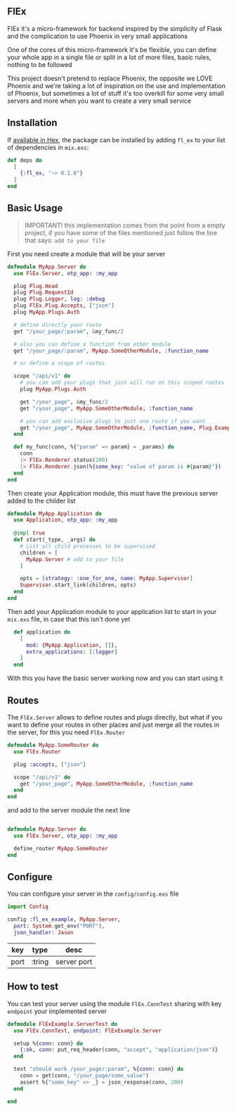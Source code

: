 ## FlEx

FlEx it's a micro-framework for backend inspired by the simplicity of Flask and the complication to use Phoenix in very
small applications

One of the cores of this micro-framework it's be flexible, you can define your whole app in a single file or split in a 
lot of more files, basic rules, nothing to be followed

This project doesn't pretend to replace Phoenix, the opposite we LOVE Phoenix and we're taking a lot of inspiration on 
the use and implementation of Phoenix, but sometimes a lot of stuff it's too overkill for some very small servers and 
more when you want to create a very small service

## Installation

If [available in Hex](https://hex.pm/docs/publish), the package can be installed
by adding `fl_ex` to your list of dependencies in `mix.exs`:

```elixir
def deps do
  [
    {:fl_ex, "~> 0.1.0"}
  ]
end
```

## Basic Usage

> IMPORTANT! this implementation comes from the point from a empty project, if you have some of the files mentioned
> just follow the line that says: `add to your file`

First you need create a module that will be your server

```elixir
defmodule MyApp.Server do
  use FlEx.Server, otp_app: :my_app

  plug Plug.Head
  plug Plug.RequestId
  plug Plug.Logger, log: :debug
  plug FlEx.Plug.Accepts, ["json"]
  plug MyApp.Plugs.Auth

  # define directly your route 
  get "/your_page/:param", &my_func/2

  # also you can define a function from other module
  get "/your_page/:param", MyApp.SomeOtherModule, :function_name

  # or define a scope of routes

  scope "/api/v1" do
    # you can add your plugs that just will run on this scoped routes
    plug MyApp.Plugs.Auth

    get "/your_page", &my_func/2
    get "/your_page", MyApp.SomeOtherModule, :function_name

    # you can add exclusive plugs to just one route if you want
    get "/your_page", MyApp.SomeOtherModule, :function_name, Plug.ExamplePlug, {Plug.OtherExamplePlug, [opts: 1]}
  end

  def my_func(conn, %{"param" => param} = _params) do
    conn
    |> FlEx.Renderer.status(200)
    |> FlEx.Renderer.json(%{some_key: "value of param is #{param}"})
  end
end
```

Then create your Application module, this must have the previous server added to the childer list

```elixir
defmodule MyApp.Application do
  use Application, otp_app: :my_app
  
  @impl true
  def start(_type, _args) do
    # List all child processes to be supervised
    children = [
      MyApp.Server # add to your file
    ]

    opts = [strategy: :one_for_one, name: MyApp.Supervisor]
    Supervisor.start_link(children, opts)
  end
end
```

Then add your Application module to your application list to start in your `mix.exs` file, in case that this isn't done 
yet

```elixir
  def application do
    [
      mod: {MyApp.Application, []},
      extra_applications: [:logger]
    ]
  end
```

With this you have the basic server working now and you can start using it

## Routes

The `FlEx.Server` allows to define routes and plugs directly, but what if you want to define your routes in other places
and just merge all the routes in the server, for this you need `FlEx.Router`

```elixir
defmodule MyApp.SomeRouter do
  use FlEx.Router

  plug :accepts, ["json"]

  scope "/api/v1" do
    get "/your_page", MyApp.SomeOtherModule, :function_name
  end
end
```

and add to the server module the next line

```elixir

defmodule MyApp.Server do
  use FlEx.Server, otp_app: :my_app

  define_router MyApp.SomeRouter
end
```

## Configure

You can configure your server in the `config/config.exs` file

```elixir
import Config

config :fl_ex_example, MyApp.Server,
  port: System.get_env("PORT"),
  json_handler: Jason
```

| key | type | desc |
|---|---|---|
| port | :tring | server port |

## How to test

You can test your server using the module `FlEx.ConnTest` sharing with key `endpoint` your implemented server

```elixir
defmodule FlExExample.ServerTest do
  use FlEx.ConnTest, endpoint: FlExExample.Server

  setup %{conn: conn} do
    {:ok, conn: put_req_header(conn, "accept", "application/json")}
  end

  test "should work /your_page/:param", %{conn: conn} do
    conn = get(conn, "/your_page/some_value")
    assert %{"some_key" => _} = json_response(conn, 200)
  end

end
```
